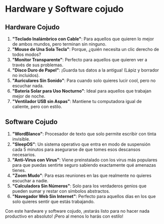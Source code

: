 # Hardware y Software cojudo

## Hardware Cojudo

1. **"Teclado Inalámbrico con Cable"**: Para aquellos que quieren lo mejor de ambos mundos, pero terminan sin ninguno.
1. **"Mouse de Una Sola Tecla"**: Porque, ¿quién necesita un clic derecho de todos modos?
1. **"Monitor Transparente"**: Perfecto para aquellos que quieren ver a través de sus problemas.
1. **"Disco Duro de Papel"**: ¡Guarda tus datos a la antigua! (Lápiz y borrador no incluidos).
1. **"Auriculares Sin Sonido"**: Para cuando solo quieres lucir cool, pero no escuchar nada.
1. **"Batería Solar para Uso Nocturno"**: Ideal para aquellos que trabajan mejor de noche.
1. **"Ventilador USB sin Aspas"**: Mantiene tu computadora igual de caliente, pero con estilo.

## Software Cojudo

1. **"WordBlanco"**: Procesador de texto que solo permite escribir con tinta invisible.
1. **"SleepOS"**: Un sistema operativo que entra en modo de suspensión cada 5 minutos para asegurarse de que tomes esos descansos necesarios.
1. **"Anti-Virus con Virus"**: Viene preinstalado con los virus más populares para que puedas sentirte seguro sabiendo exactamente qué amenazas tienes.
1. **"Zoom Mudo"**: Para esas reuniones en las que realmente no quieres escuchar a nadie.
1. **"Calculadora Sin Números"**: Solo para los verdaderos genios que pueden sumar y restar con símbolos abstractos.
1. **"Navegador Web Sin Internet"**: Perfecto para aquellos días en los que solo quieres sentir que estás trabajando.

Con este hardware y software cojudo, ¡estarás listo para no hacer nada productivo en absoluto! ¡Pero al menos lo harás con estilo!